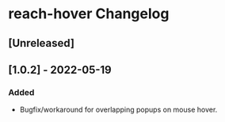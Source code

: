<!-- Keep a Changelog guide -> https://keepachangelog.com -->

# reach-hover Changelog

## [Unreleased]

## [1.0.2] - 2022-05-19
### Added
- Bugfix/workaround for overlapping popups on mouse hover.

